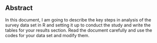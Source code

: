 ## Abstract

In this document, I am going to describe the key steps in analysis of the survey data set in R and setting it up to conduct  the study and write the tables for your results section.  Read the document carefully and use the codes for your data set and modify them. 
